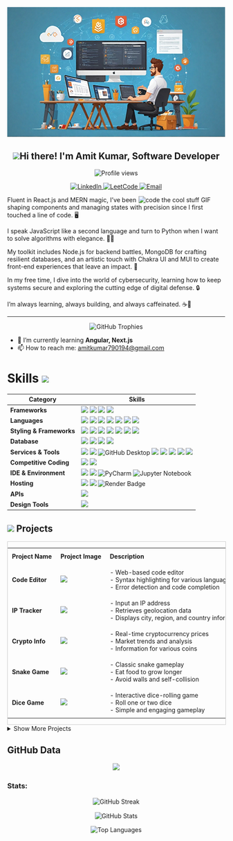 <div>
  <img src="./Banner2.png" width="100%" height="300px" style="object-fit: cover;"/>
</div>

<div align="center">
  <h2><img src = "https://raw.githubusercontent.com/MartinHeinz/MartinHeinz/master/wave.gif" width = 30px>Hi there! I'm Amit Kumar, Software Developer</img></h2>
<!--   <h3>A Passionate Software Engineer from India</h3> -->
</div>

<p align="center">
  <img src="https://komarev.com/ghpvc/?username=amitkumar9297&label=Profile%20views&color=0e75b6&style=flat" alt="Profile views" />
</p>

<p align="center">
  <a href="https://linkedin.com/in/amitkumar9297" target="blank">
    <img src="https://img.shields.io/badge/LinkedIn-%230077B5.svg?&style=for-the-badge&logo=linkedin&logoColor=white" alt="LinkedIn" />
  </a>
  <a href="https://www.leetcode.com/amitkumar9297" target="blank">
    <img src="https://img.shields.io/badge/LeetCode-%2300ADD8.svg?&style=for-the-badge&logo=leetcode&logoColor=white" alt="LeetCode" />
  </a>
  <a href="mailto:amitkumar790194@gmail.com">
    <img src="https://img.shields.io/badge/Email-D14836?style=for-the-badge&logo=gmail&logoColor=white" alt="Email" />
  </a>
</p>

 <!--  About section -->

<img align="right" width="200" height="auto" alt="code the cool stuff GIF" src="https://media.giphy.com/media/RK5KD6UcUpAt92zZvt/giphy.gif" style="display: block; margin: auto; padding: 0;" />

Fluent in React.js and MERN magic, I’ve been shaping components and managing states with precision since I first touched a line of code. 🖥️

I speak JavaScript like a second language and turn to Python when I want to solve algorithms with elegance. 🧑‍💻

My toolkit includes Node.js for backend battles, MongoDB for crafting resilient databases, and an artistic touch with Chakra UI and MUI to create front-end experiences that leave an impact. 🎨

In my free time, I dive into the world of cybersecurity, learning how to keep systems secure and exploring the cutting edge of digital defense. 🔒

I’m always learning, always building, and always caffeinated. ☕🚀

---

<p align="center">
  <img src="https://github-profile-trophy.vercel.app/?username=amitkumar9297&theme=dracula&no-frame=true&row=1&column=6" alt="GitHub Trophies" />
</p>

- 🌱 I’m currently learning **Angular, Next.js**
- 📫 How to reach me: [amitkumar790194@gmail.com](mailto:amitkumar790194@gmail.com)



# Skills <img src='https://user-images.githubusercontent.com/74038190/206662607-d9e7591e-bbf9-42f9-9386-29efc927bc16.gif' width="40">

| Category            | Skills                                                                                                                        |
|---------------------|-------------------------------------------------------------------------------------------------------------------------------|
| **Frameworks**       | <img src="https://img.shields.io/badge/next.js-000000?style=for-the-badge&logo=nextdotjs&logoColor=white"/> <img src="https://img.shields.io/badge/React-20232A?style=for-the-badge&logo=react&logoColor=61DAFB"/> <img src="https://img.shields.io/badge/Express.js-000000?style=for-the-badge&logo=express&logoColor=white"/> <img src="https://img.shields.io/badge/Node.js-339933?style=for-the-badge&logo=nodedotjs&logoColor=white"/> |
| **Languages**        | <img src="https://img.shields.io/badge/JavaScript-323330?style=for-the-badge&logo=javascript&logoColor=F7DF1E"/> <img src="https://img.shields.io/badge/TypeScript-007ACC?style=for-the-badge&logo=typescript&logoColor=white"/> <img src="https://img.shields.io/badge/C%2B%2B-00599C?style=for-the-badge&logo=c%2B%2B&logoColor=white"/> <img src="https://img.shields.io/badge/C-00599C?style=for-the-badge&logo=c&logoColor=white"/> <img src="https://img.shields.io/badge/HTML5-E34F26?style=for-the-badge&logo=html5&logoColor=white"/> <img src="https://img.shields.io/badge/Java-007396?style=for-the-badge&logo=java&logoColor=white"/> <img src="https://img.shields.io/badge/python-306998?style=for-the-badge&logo=python&logoColor=white"/> |
| **Styling & Frameworks** | <img src="https://img.shields.io/badge/CSS3-1572B6?style=for-the-badge&logo=css3&logoColor=white"/> <img src="https://img.shields.io/badge/Tailwind_CSS-38B2AC?style=for-the-badge&logo=tailwind-css&logoColor=white"/> <img src="https://img.shields.io/badge/Sass-CC6699?style=for-the-badge&logo=sass&logoColor=white"/> <img src="https://img.shields.io/badge/Bootstrap-563D7C?style=for-the-badge&logo=bootstrap&logoColor=white"/> <img src="https://img.shields.io/badge/Chakra--UI-319795?style=for-the-badge&logo=chakra-ui&logoColor=white"/> <img src="https://img.shields.io/badge/MUI-1976d2?style=for-the-badge&logo=mui&logoColor=white"/> <img src="https://img.shields.io/badge/Elastic_UI-ECEFF1?style=for-the-badge&logo=elastic&logoColor=005571"/> |
| **Database**         | <img src="https://img.shields.io/badge/MongoDB-4EA94B?style=for-the-badge&logo=mongodb&logoColor=white"/> <img src="https://img.shields.io/badge/GraphQl-E10098?style=for-the-badge&logo=graphql&logoColor=white"/> <img src="https://img.shields.io/badge/mongoose-880000?style=for-the-badge&logo=udacity&logoColor=white"/> <img src="https://img.shields.io/badge/MySQL-005C84?style=for-the-badge&logo=mysql&logoColor=white"/> |
| **Services & Tools** | <a href="https://github.com/amitkumar9297"><img src="https://img.shields.io/badge/GitHub-000000?style=for-the-badge&logo=github&logoColor=white"/></a> <img src="https://img.shields.io/badge/GIT-E44C30?style=for-the-badge&logo=git&logoColor=white"/> <img src="https://img.shields.io/badge/GitHub_Desktop-000000?style=for-the-badge&logo=github&logoColor=white" alt="GitHub Desktop"/> <img src="https://img.shields.io/badge/firebase-ffca28?style=for-the-badge&logo=firebase&logoColor=black"/> <img src="https://img.shields.io/badge/docker-0db7ed?style=for-the-badge&logo=docker&logoColor=white"/> <img src="https://img.shields.io/badge/Microsoft_Excel-217346?style=for-the-badge&logo=microsoft-excel&logoColor=white"/> <img src="https://img.shields.io/badge/Microsoft_PowerPoint-B7472A?style=for-the-badge&logo=microsoft-powerpoint&logoColor=white"/> <img src="https://img.shields.io/badge/Microsoft_Office-D83B01?style=for-the-badge&logo=microsoft-office&logoColor=white"/> |
| **Competitive Coding** | <a href="https://leetcode.com/amitkumar9297/"><img src="https://img.shields.io/badge/-LeetCode-FFA116?style=for-the-badge&logo=LeetCode&logoColor=black"/></a> <a href="https://www.geeksforgeeks.org/user/amitkumar9297/"><img src="https://img.shields.io/badge/GeeksforGeeks-298D46?style=for-the-badge&logo=geeksforgeeks&logoColor=white"/></a> |
| **IDE & Environment** | <img src="https://img.shields.io/badge/VSCode-0078D4?style=for-the-badge&logo=visual%20studio%20code&logoColor=white"/> <img src="https://img.shields.io/badge/Google_chrome-4285F4?style=for-the-badge&logo=Google-chrome&logoColor=white"/> <img src="https://img.shields.io/badge/PyCharm-000000?style=for-the-badge&logo=pycharm&logoColor=white" alt="PyCharm"/> <img src="https://img.shields.io/badge/Jupyter-FA0F00?style=for-the-badge&logo=jupyter&logoColor=white" alt="Jupyter Notebook"/>|
| **Hosting**          | <img src="https://img.shields.io/badge/Vercel-000000?style=for-the-badge&logo=vercel&logoColor=white"/> <img src="https://img.shields.io/badge/Netlify-00C7B7?style=for-the-badge&logo=netlify&logoColor=white"/> <img src="https://img.shields.io/badge/Render-000000?style=for-the-badge&logo=render&logoColor=white" alt="Render Badge" /> |
| **APIs**             | <img src="https://img.shields.io/badge/Postman-FF6C37?style=for-the-badge&logo=Postman&logoColor=white"/> |
| **Design Tools**     | <img src="https://img.shields.io/badge/Figma-F24E1E?style=for-the-badge&logo=figma&logoColor=white"/> |


## <img src='https://media.tenor.com/k_FD58xnsicAAAAi/work-internet.gif' width="40"> Projects


<div style="overflow-x: auto; white-space: nowrap; border: 1px solid #ccc; width: 100%;">
  <table style="width: 100%; border-collapse: collapse;">
    <tr>
      <th style="padding: 10px; text-align: left;">Project Name</th>
      <th style="padding: 10px; text-align: left;">Project Image</th>
      <th style="padding: 10px; text-align: left;">Description</th>
      <th style="padding: 10px; text-align: left;">Live URL</th>
      <th style="padding: 10px; text-align: left;">Code Link</th>
    </tr>
    <tr>
      <td style="padding: 10px;"><strong>Code Editor</strong></td>
      <td style="padding: 10px;"><img src="https://drive.google.com/uc?export=view&id=1tz98UK2ZEOGsJcIDR14Y9kQKvtT4J_Sb" style="width: 200px;" /></td>
      <td style="padding: 10px;">- Web-based code editor<br>- Syntax highlighting for various languages<br>- Error detection and code completion</td>
      <td style="padding: 10px;"><a href="https://code-editor-ruddy.vercel.app" target="_blank"><img src="https://img.shields.io/badge/View_Live-4CAF50?style=for-the-badge&logo=appveyor&color=white&labelColor=4CAF50&logoColor=white&width=200&height=40" alt="View Live" /></a></td>
      <td style="padding: 10px;"><a href="https://github.com/amitkumar9297/code-editor.git" target="_blank"><img src="https://img.shields.io/badge/GitHub-181717?style=for-the-badge&logo=github&logoColor=white" alt="GitHub" /></a></td>
    </tr>
    <tr>
      <td style="padding: 10px;"><strong>IP Tracker</strong></td>
      <td style="padding: 10px;"><img src="https://drive.google.com/uc?export=view&id=16c8POk8PnTbkiQJLW1WjBUC76l3ArfQM" style="width: 200px;" /></td>
      <td style="padding: 10px;">- Input an IP address<br>- Retrieves geolocation data<br>- Displays city, region, and country information</td>
      <td style="padding: 10px;"><a href="https://ip-tracker-indol-nine.vercel.app" target="_blank"><img src="https://img.shields.io/badge/View_Live-4CAF50?style=for-the-badge&logo=appveyor&color=white&labelColor=4CAF50&logoColor=white&width=200&height=40" alt="View Live" /></a></td>
      <td style="padding: 10px;"><a href="https://github.com/amitkumar9297/ip_tracker.git" target="_blank"><img src="https://img.shields.io/badge/GitHub-181717?style=for-the-badge&logo=github&logoColor=white" alt="GitHub" /></a></td>
    </tr>
    <tr>
      <td style="padding: 10px;"><strong>Crypto Info</strong></td>
      <td style="padding: 10px;"><img src="https://drive.google.com/uc?export=view&id=19wEBTbyoIp8X5tbK7tHARwIeWMk6MjSV" style="width: 200px;" /></td>
      <td style="padding: 10px;">- Real-time cryptocurrency prices<br>- Market trends and analysis<br>- Information for various coins</td>
      <td style="padding: 10px;"><a href="https://cryptoinfo-one.vercel.app" target="_blank"><img src="https://img.shields.io/badge/View_Live-4CAF50?style=for-the-badge&logo=appveyor&color=white&labelColor=4CAF50&logoColor=white&width=200&height=40" alt="View Live" /></a></td>
      <td style="padding: 10px;"><a href="https://github.com/amitkumar9297/CryptoInfo-React-App.git" target="_blank"><img src="https://img.shields.io/badge/GitHub-181717?style=for-the-badge&logo=github&logoColor=white" alt="GitHub" /></a></td>
    </tr>
    <tr>
      <td style="padding: 10px;"><strong>Snake Game</strong></td>
      <td style="padding: 10px;"><img src="https://drive.google.com/uc?export=view&id=1BbU_poL55Zqi1iN54QNQCCYwdykRhrrB" style="width: 200px;" /></td>
      <td style="padding: 10px;">- Classic snake gameplay<br>- Eat food to grow longer<br>- Avoid walls and self-collision</td>
      <td style="padding: 10px;"><a href="https://amitkumar9297.github.io/snack-game/" target="_blank"><img src="https://img.shields.io/badge/View_Live-4CAF50?style=for-the-badge&logo=appveyor&color=white&labelColor=4CAF50&logoColor=white&width=200&height=40" alt="View Live" /></a></td>
      <td style="padding: 10px;"><a href="https://github.com/amitkumar9297/snack-game.git" target="_blank"><img src="https://img.shields.io/badge/GitHub-181717?style=for-the-badge&logo=github&logoColor=white" alt="GitHub" /></a></td>
    </tr>
    <tr>
      <td style="padding: 10px;"><strong>Dice Game</strong></td>
      <td style="padding: 10px;"><img src="https://drive.google.com/uc?export=view&id=1aljh67Wyl-Vls1XO9ymvGJbdcOU9espz" style="width: 200px;" /></td>
      <td style="padding: 10px;">- Interactive dice-rolling game<br>- Roll one or two dice<br>- Simple and engaging gameplay</td>
      <td style="padding: 10px;"><a href="https://dice-game-eosin-alpha.vercel.app" target="_blank"><img src="https://img.shields.io/badge/View_Live-4CAF50?style=for-the-badge&logo=appveyor&color=white&labelColor=4CAF50&logoColor=white&width=200&height=40" alt="View Live" /></a></td>
      <td style="padding: 10px;"><a href="https://github.com/amitkumar9297/dice_game.git" target="_blank"><img src="https://img.shields.io/badge/GitHub-181717?style=for-the-badge&logo=github&logoColor=white" alt="GitHub" /></a></td>
    </tr>
  </table>
</div>





<details>
  <summary>Show More Projects</summary>

| Sr. No | Project Name             | Project Image                                                                                               | Live URL                                       | Code Link                                       |
|--------|--------------------------|-------------------------------------------------------------------------------------------------------------|-----------------------------------------------|------------------------------------------------|
| 6      | **Chat Application**     | <img src="https://via.placeholder.com/150" width="100" height="60" alt="Chat App Image"/>                    | [View Live](https://your-chat-url.com)       | [GitHub](https://github.com/your-profile/chat-app) |
| 7      | **Task Manager**         | <img src="https://via.placeholder.com/150" width="100" height="60" alt="Task Manager Image"/>               | [View Live](https://your-task-url.com)       | [GitHub](https://github.com/your-profile/task-manager) |
| 8      | **Online Quiz App**      | <img src="https://via.placeholder.com/150" width="100" height="60" alt="Quiz App Image"/>                   | [View Live](https://your-quiz-url.com)       | [GitHub](https://github.com/your-profile/quiz-app) |
| 9      | **Portfolio V2**         | <img src="https://via.placeholder.com/150" width="100" height="60" alt="Portfolio V2 Image"/>               | [View Live](https://your-portfolio2-url.com) | [GitHub](https://github.com/your-profile/portfolio-v2) |
| 10     | **Weather Dashboard**    | <img src="https://via.placeholder.com/150" width="100" height="60" alt="Weather Dashboard Image"/>          | [View Live](https://your-dashboard-url.com)  | [GitHub](https://github.com/your-profile/weather-dashboard) |

</details>

  
<!--<img src="https://www.animatedimages.org/data/media/562/animated-line-image-0184.gif" width="1920" />

<img src="https://img.shields.io/badge/Heroku-430098?style=for-the-badge&logo=heroku&logoColor=white"/> <img src="https://img.shields.io/badge/Render-46E3B7?style=for-the-badge&logo=render&logoColor=white"/> <img src="https://img.shields.io/badge/Railway-131415?style=for-the-badge&logo=railway&logoColor=white"/> -->







## GitHub Data
<div align="center" style="width=100%">
  
![](http://github-profile-summary-cards.vercel.app/api/cards/profile-details?username=amitkumar9297&theme=discord_old_blurple)
<br/>

</div>


<h3 align="left">Stats:</h3>
<p align="center">
  <img align="center" src="https://github-readme-streak-stats.herokuapp.com/?user=amitkumar9297&count_private=true" alt="GitHub Streak" />
</p>


<p align="center">
  <img align="center" src="https://github-readme-stats.vercel.app/api?username=amitkumar9297&show_icons=true&locale=en&count_private=true" alt="GitHub Stats" />
</p>

<p align="center">
  <img align="center" src="https://github-readme-stats.vercel.app/api/top-langs?username=amitkumar9297&show_icons=true&locale=en&layout=compact&count_private=true" alt="Top Languages" />
</p>


